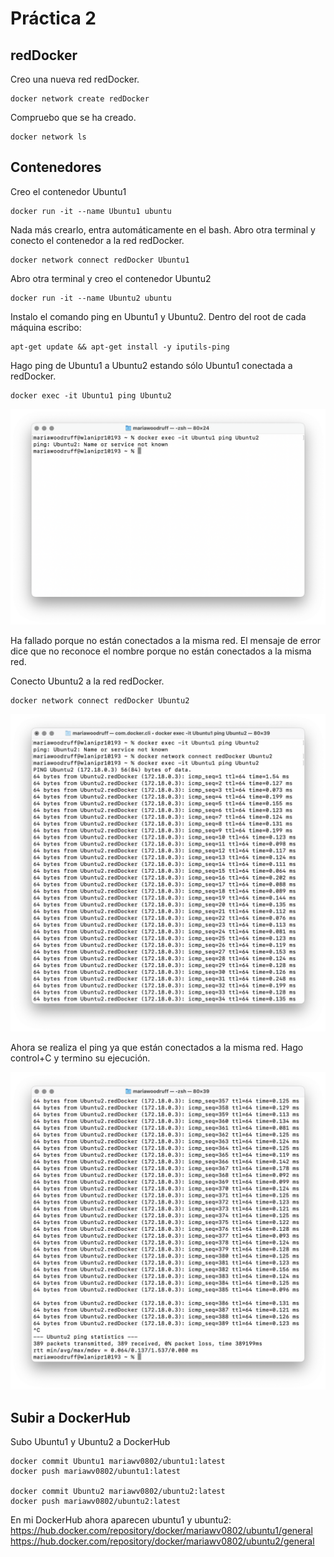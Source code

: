 # Práctica 2

## redDocker

Creo una nueva red redDocker.
```console
docker network create redDocker
```

Compruebo que se ha creado.
```console
docker network ls
```

## Contenedores

Creo el contenedor Ubuntu1
```console
docker run -it --name Ubuntu1 ubuntu
```

Nada más crearlo, entra automáticamente en el bash. Abro otra terminal y conecto el contenedor a la red redDocker.
```console
docker network connect redDocker Ubuntu1
```

Abro otra terminal y creo el contenedor Ubuntu2
```console
docker run -it --name Ubuntu2 ubuntu
```

Instalo el comando ping en Ubuntu1 y Ubuntu2. Dentro del root de cada máquina escribo:
```console
apt-get update && apt-get install -y iputils-ping
```

Hago ping de Ubuntu1 a Ubuntu2 estando sólo Ubuntu1 conectada a redDocker.
```console
docker exec -it Ubuntu1 ping Ubuntu2
```

![w:640](img/ping_failed.png)

Ha fallado porque no están conectados a la misma red. El mensaje de error dice que no reconoce el nombre porque no están conectados a la misma red.

Conecto Ubuntu2 a la red redDocker.
```console
docker network connect redDocker Ubuntu2
```

![w:640](img/ping_start.png)

Ahora se realiza el ping ya que están conectados a la misma red. Hago control+C y termino su ejecución.

![w:640](img/ping_end.png)

## Subir a DockerHub

Subo Ubuntu1 y Ubuntu2 a DockerHub

```console
docker commit Ubuntu1 mariawv0802/ubuntu1:latest
docker push mariawv0802/ubuntu1:latest

docker commit Ubuntu2 mariawv0802/ubuntu2:latest
docker push mariawv0802/ubuntu2:latest
```

En mi DockerHub ahora aparecen ubuntu1 y ubuntu2:
https://hub.docker.com/repository/docker/mariawv0802/ubuntu1/general
https://hub.docker.com/repository/docker/mariawv0802/ubuntu2/general

